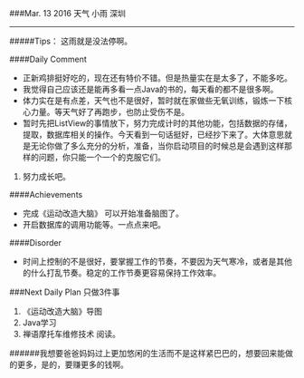 ###Mar. 13 2016 天气 小雨 深圳
***
#####Tips：
这雨就是没法停啊。

####Daily Comment
+ 正新鸡排挺好吃的，现在还有特价不错。但是热量实在是太多了，不能多吃。
+ 我觉得自己应该还是能再多看一点Java的书的，每天看的都不是很多啊。
+ 体力实在是有点差，天气也不是很好，暂时就在家做些无氧训练，锻炼一下核心力量。等天气好了再跑步，也防止受伤不是。
+ 暂时先把ListView的事情放下，努力完成计时的其他功能，包括数据的存储，提取，数据库相关的操作。今天看到一句话挺好，已经抄下来了。大体意思就是无论你做了多么充分的分析，准备，当你启动项目的时候总是会遇到这样那样的问题，你只能一个一个的克服它们。

1. 努力成长吧。

####Achievements
+ 完成《运动改造大脑》 可以开始准备脑图了。
+ 开启数据库的调用功能等。一点点来吧。

####Disorder
* 时间上控制的不是很好，要掌握工作的节奏，不要因为天气寒冷，或者是其他的什么打乱节奏。稳定的工作节奏更容易保持工作效率。

###Next Daily Plan
只做3件事

1. 《运动改造大脑》导图
2. Java学习
3. 禅语摩托车维修技术 阅读。

######我想要爸爸妈妈过上更加悠闲的生活而不是这样紧巴巴的，想要回来能做的更多，是的，要赚更多的钱啊。